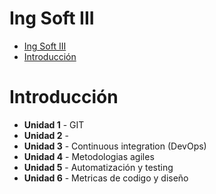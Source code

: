 # Ing Soft III

- [Ing Soft III](#ing-soft-iii)
- [Introducción](#introducción)

# Introducción

* **Unidad 1** - GIT
* **Unidad 2** - 
* **Unidad 3** - Continuous integration (DevOps)
* **Unidad 4** - Metodologias agiles
* **Unidad 5** - Automatización y testing
* **Unidad 6** - Metricas de codigo y diseño